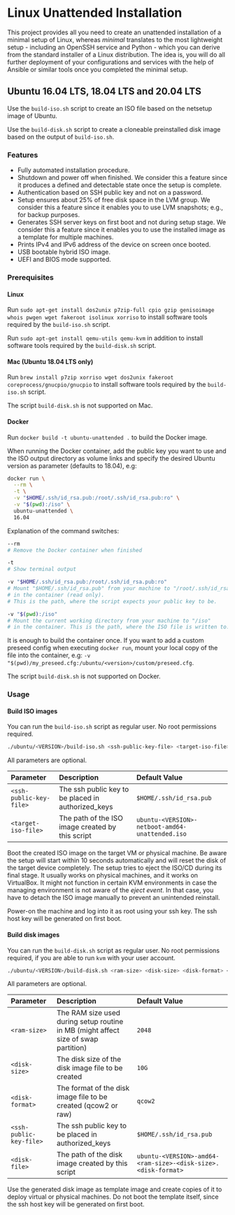 # Linux Unattended Installation

This project provides all you need to create an unattended installation of a minimal setup of Linux, whereas *minimal* translates to the most lightweight setup - including an OpenSSH service and Python - which you can derive from the standard installer of a Linux distribution. The idea is, you will do all further deployment of your configurations and services with the help of Ansible or similar tools once you completed the minimal setup.

## Ubuntu 16.04 LTS, 18.04 LTS and 20.04 LTS

Use the `build-iso.sh` script to create an ISO file based on the netsetup image of Ubuntu.

Use the `build-disk.sh` script to create a cloneable preinstalled disk image based on the output of `build-iso.sh`.

### Features

* Fully automated installation procedure.
* Shutdown and power off when finished. We consider this a feature since it produces a defined and detectable state once the setup is complete.
* Authentication based on SSH public key and not on a password.
* Setup ensures about 25% of free disk space in the LVM group. We consider this a feature since it enables you to use LVM snapshots; e.g., for backup purposes.
* Generates SSH server keys on first boot and not during setup stage. We consider this a feature since it enables you to use the installed image as a template for multiple machines.
* Prints IPv4 and IPv6 address of the device on screen once booted.
* USB bootable hybrid ISO image.
* UEFI and BIOS mode supported.

### Prerequisites

#### Linux

Run `sudo apt-get install dos2unix p7zip-full cpio gzip genisoimage whois pwgen wget fakeroot isolinux xorriso` to install software tools required by the `build-iso.sh` script.

Run `sudo apt-get install qemu-utils qemu-kvm` in addition to install software tools required by the `build-disk.sh` script.

#### Mac (Ubuntu 18.04 LTS only)

Run `brew install p7zip xorriso wget dos2unix fakeroot coreprocess/gnucpio/gnucpio` to install software tools required by the `build-iso.sh` script.

The script `build-disk.sh` is not supported on Mac.

#### Docker

Run `docker build -t ubuntu-unattended .` to build the Docker image.

When running the Docker container, add the public key you want to use and the ISO output directory as volume links and specify the desired Ubuntu version as parameter (defaults to 18.04), e.g:

```sh
docker run \
  --rm \
  -t \
  -v "$HOME/.ssh/id_rsa.pub:/root/.ssh/id_rsa.pub:ro" \
  -v "$(pwd):/iso" \
  ubuntu-unattended \
  16.04
```

Explanation of the command switches:
```sh
--rm
# Remove the Docker container when finished

-t
# Show terminal output

-v "$HOME/.ssh/id_rsa.pub:/root/.ssh/id_rsa.pub:ro"
# Mount "$HOME/.ssh/id_rsa.pub" from your machine to "/root/.ssh/id_rsa.pub"
# in the container (read only).
# This is the path, where the script expects your public key to be.

-v "$(pwd):/iso"
# Mount the current working directory from your machine to "/iso"
# in the container. This is the path, where the ISO file is written to.
```

It is enough to build the container once. If you want to add a custom preseed config when executing `docker run`, mount your local copy of the file into the container, e.g: `-v "$(pwd)/my_preseed.cfg:/ubuntu/<version>/custom/preseed.cfg`.

The script `build-disk.sh` is not supported on Docker.

### Usage

#### Build ISO images

You can run the `build-iso.sh` script as regular user. No root permissions required.

```sh
./ubuntu/<VERSION>/build-iso.sh <ssh-public-key-file> <target-iso-file>
```

All parameters are optional.

| Parameter | Description | Default Value |
| :--- | :--- | :--- |
| `<ssh-public-key-file>` | The ssh public key to be placed in authorized_keys | `$HOME/.ssh/id_rsa.pub` |
| `<target-iso-file>` | The path of the ISO image created by this script | `ubuntu-<VERSION>-netboot-amd64-unattended.iso` |

Boot the created ISO image on the target VM or physical machine. Be aware the setup will start within 10 seconds automatically and will reset the disk of the target device completely. The setup tries to eject the ISO/CD during its final stage. It usually works on physical machines, and it works on VirtualBox. It might not function in certain KVM environments in case the managing environment is not aware of the *eject event*. In that case, you have to detach the ISO image manually to prevent an unintended reinstall.

Power-on the machine and log into it as root using your ssh key. The ssh host key will be generated on first boot.

#### Build disk images

You can run the `build-disk.sh` script as regular user. No root permissions required, if you are able to run `kvm` with your user account.

```sh
./ubuntu/<VERSION>/build-disk.sh <ram-size> <disk-size> <disk-format> <ssh-public-key-file> <disk-file>
```

All parameters are optional.

| Parameter | Description | Default Value |
| :--- | :--- | :--- |
| `<ram-size>` | The RAM size used during setup routine in MB (might affect size of swap partition) | `2048` |
| `<disk-size>` | The disk size of the disk image file to be created | `10G` |
| `<disk-format>` | The format of the disk image file to be created (qcow2 or raw) | `qcow2` |
| `<ssh-public-key-file>` | The ssh public key to be placed in authorized_keys | `$HOME/.ssh/id_rsa.pub` |
| `<disk-file>` | The path of the disk image created by this script | `ubuntu-<VERSION>-amd64-<ram-size>-<disk-size>.<disk-format>` |

Use the generated disk image as template image and create copies of it to deploy virtual or physical machines. Do not boot the template itself, since the ssh host key will be generated on first boot.

